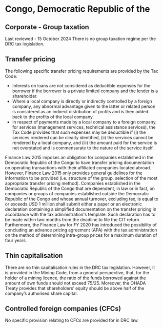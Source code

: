 # Congo, Democratic Republic of the
## Corporate - Group taxation
Last reviewed - 15 October 2024
There is no group taxation regime per the DRC tax legislation.
## Transfer pricing
The following specific transfer pricing requirements are provided by the Tax Code:
  * Interests on loans are not considered as deductible expenses for the borrower if the borrower is a private limited company and the lender is a shareholder.
  * Where a local company is directly or indirectly controlled by a foreign company, any abnormal advantage given to the latter or related person is considered as an indirect distribution of profits and is then added back to the profits of the local company.
  * In respect of payments made by a local company to a foreign company, for services (management services, technical assistance services), the Tax Code provides that such expenses may be deductible if (i) the services rendered can be clearly identified, (ii) the services cannot be rendered by a local company, and (iii) the amount paid for the service is not overstated and is commensurate to the nature of the service itself.


Finance Law 2015 imposes an obligation for companies established in the Democratic Republic of the Congo to have transfer pricing documentation on operating transactions with their affiliated companies located abroad. However, Finance Law 2015 only provides general guidelines for the information to be provided (i.e. structure of the group, selection of the most appropriate transfer pricing method).
Companies established in the Democratic Republic of the Congo that are dependent, in law or in fact, on companies or groups of companies established outside the Democratic Republic of the Congo and whose annual turnover, excluding tax, is equal to or exceeds USD 1 million shall submit either a paper or an electronic declaration containing a simplified documentation on the transfer pricing in accordance with the tax administration's template. Such declaration has to be made within two months from the deadline to file the CIT return.
Furthermore, the Finance Law for FY 2020 has introduced the possibility of concluding an advance pricing agreement (APA) with the tax administration on the method of determining intra-group prices for a maximum duration of four years. 
## Thin capitalisation
There are no thin capitalisation rules in the DRC tax legislation. However, it is provided in the Mining Code, from a general perspective, that, for the holder of a mining licence, the ratio of the funds borrowed against the amount of own funds should not exceed 75/25.
Moreover, the OHADA Treaty provides that shareholders’ equity should be above half of the company’s authorised share capital.
## Controlled foreign companies (CFCs)
No specific provision relating to CFCs are provided for in DRC law.
